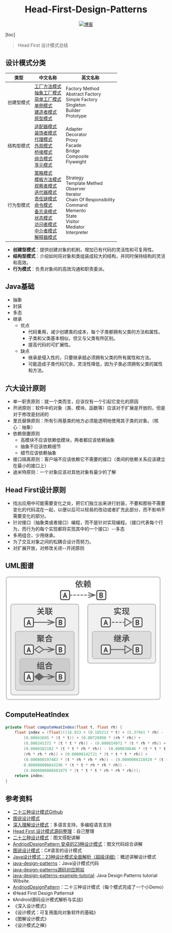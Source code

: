 <h1 align="center">Head-First-Design-Patterns</h1>

<p align="center">
  <a href="http://codemx.cn"><img src="https://img.shields.io/badge/博客-blog-brightgreen.svg" alt="博客">
  </a>
</p>
[toc]




>Head First 设计模式总结

## 设计模式分类

|类型|中文名称|英文名称|
|:---:|---|---|
|创建型模式|[工厂方法模式](md/Factory.md)<br>[抽象工厂模式](md/AbstractFactory.md)<br>[简单工厂模式](md/SimpleFactory.md)<br>[单例模式](md/Singleton.md)<br>[建造者模式](md/Builder.md)<br>[原型模式](md/Prototype.md)|Factory Method<br>Abstract Factory<br>Simple Factory<br>Singleton<br>Builder<br>Prototype|
|结构型模式|[适配器模式](md/Adapter.md)<br>[装饰者模式](md/Decorator.md)<br>[代理模式](md/Proxy.md)<br>[外观模式](md/Facade.md)<br>[桥接模式](md/Bridge.md)<br>[组合模式](md/Composite.md)<br>[享元模式](md/Flyweight.md)|Adapter<br>Decorator<br>Proxy<br>Facade<br>Bridge<br>Composite<br>Flyweight|
|行为型模式|[策略模式](md/Strategy.md)<br>[模板方法模式](md/TemplateMethed.md)<br>[观察者模式](md/Observer.md)<br>[迭代器模式](md/Iterator.md)<br>[责任链模式](md/ChainOfResponsibility.md)<br>[命令模式](md/Command.md)<br>[备忘录模式](md/Memento.md)<br>[状态模式](md/State.md)<br>[访问者模式](md/Visitor.md)<br>[中介者模式](md/Mediator.md)<br>[解释器模式](md/Interpreter.md)|Strategy<br>Template Methed<br>Observer<br>Iterator<br>Chain Of Responsibility<br>Command<br>Memento<br>State<br>Visitor<br>Mediator<br>Interpreter|

* **创建型模式**：提供创建对象的机制，增加已有代码的灵活性和可复用性。
* **结构型模式**：介绍如何将对象和类组装成较大的结构，并同时保持结构的灵活和高效。
* **行为模式**：负责对象间的高效沟通和职责委派。

## Java基础

* 抽象
* 封装
* 多态
* 继承
   * 优点
      * 代码重用，减少创建类的成本，每个子类都拥有父类的方法和属性。
      * 子类和父类基本相似，但又与父类有所区别。
      * 提高代码的可扩展性。
   * 缺点
      * 继承是侵入性的，只要继承就必须拥有父类的所有属性和方法。
      * 可能造成子类代码冗余，灵活性降低，因为子类必须拥有父类的属性和方法。

## 六大设计原则

* 单一职责原则：就一个类而言，应该仅有一个引起它变化的原因
* 开闭原则：软件中的对象（类、模块、函数等）应该对于扩展是开放的，但是对于修改是封闭的
* 里氏替换原则：所有引用基类的地方必须能透明地使用其子类的对象。（核心：抽象）
* 依赖倒置原则
   * 高模块不应该依赖低模块，两者都应该依赖抽象
   * 抽象不应该依赖细节
   * 细节应该依赖抽象
* 接口隔离原则：客户端不应该依赖它不需要的接口（类间的依赖关系应该建立在最小的接口上）
* 迪米特原则：一个对象应该对其他对象有最少的了解

## Head First设计原则

* 找出应用中可能需要变化之处，把它们独立出来进行封装，不要和那些不需要变化的代码混在一起，以便以后可以轻易的改动或者扩充此部分，而不影响不需要变化的部分。
* 针对接口（抽象类或者接口）编程，而不是针对实现编程。（接口代表每个行为，而行为的每个实现都将实现其中的一个接口）--多态
* 多用组合，少用继承。
* 为了交互对象之间的松耦合设计而努力。
* 对扩展开放，对修改关闭--开闭原则

## UML图谱

<img src="media/image-20210218222749625.png" alt="image-20210218222749625" style="zoom:50%;" />

## ComputeHeatIndex

```java
private float computeHeatIndex(float t, float rh) {
	float index = (float)((16.923 + (0.185212 * t) + (5.37941 * rh) - (0.100254 * t * rh) +
		(0.00941695 * (t * t)) + (0.00728898 * (rh * rh)) +
		(0.000345372 * (t * t * rh)) - (0.000814971 * (t * rh * rh)) +
		(0.0000102102 * (t * t * rh * rh)) - (0.000038646 * (t * t * t)) + (0.0000291583 *  
		(rh * rh * rh)) + (0.00000142721 * (t * t * t * rh)) +
		(0.000000197483 * (t * rh * rh * rh)) - (0.0000000218429 * (t * t * t * rh * rh)) +     
		0.000000000843296 * (t * t * rh * rh * rh)) -
		(0.0000000000481975 * (t * t * t * rh * rh * rh)));
	return index;
}
```

## 参考资料

* [二十三种设计模式Github](https://github.com/Shimingli/AndriodDesignPattern)
* [图说设计模式](https://design-patterns.readthedocs.io/zh_CN/latest/index.html)
* [深入理解设计模式](https://refactoringguru.cn/design-patterns)：多语言支持，多编程语言支持
* [Head First 设计模式源码整理](https://github.com/yuchuangu85/Head-First-Design-Patterns)：自己整理
* [二十三种设计模式](https://www.jianshu.com/p/4e01479b6a2c)：图文搭配讲解
* [AndriodDesignPattern 安卓的23种设计模式](https://github.com/Shimingli/AndriodDesignPattern)：图文代码综合讲解
* [图说设计模式](https://design-patterns.readthedocs.io/zh_CN/latest/index.html)：C#语言的设计模式
* [Java设计模式：23种设计模式全面解析（超级详细）](http://c.biancheng.net/design_pattern/)：概述讲解设计模式
* [java-design-patterns](https://github.com/iluwatar/java-design-patterns)：Java设计模式代码
* [java-design-patterns源码对应网站](https://java-design-patterns.com/patterns/)
* [java-design-patterns-example-tutorial](https://www.journaldev.com/1827/java-design-patterns-example-tutorial): Java Design Patterns tutorial Wibsite.
* [AndriodDesignPattern](https://github.com/Shimingli/AndriodDesignPattern)：二十三种设计模式（每个模式完成了一个小Demo）
* 《Head First Design Patterns》
* 《Android源码设计模式解析与实战》
* 《深入设计模式》
* 《设计模式：可复用面向对象软件的基础》
* 《图解设计模式》
* 《设计模式之禅》

